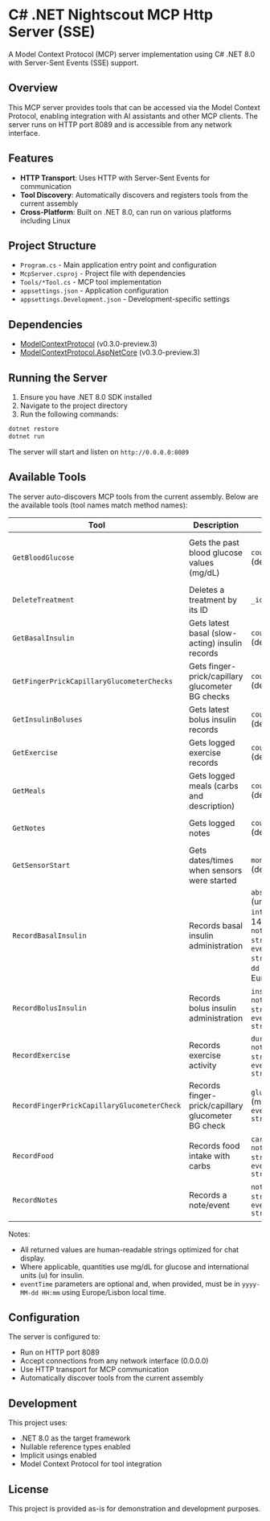 # C# .NET Nightscout MCP Http Server (SSE)

A Model Context Protocol (MCP) server implementation using C# .NET 8.0 with Server-Sent Events (SSE) support.

## Overview

This MCP server provides tools that can be accessed via the Model Context Protocol, enabling integration with AI assistants and other MCP clients. The server runs on HTTP port 8089 and is accessible from any network interface.

## Features

- **HTTP Transport**: Uses HTTP with Server-Sent Events for communication
- **Tool Discovery**: Automatically discovers and registers tools from the current assembly
- **Cross-Platform**: Built on .NET 8.0, can run on various platforms including Linux

## Project Structure

- `Program.cs` - Main application entry point and configuration
- `McpServer.csproj` - Project file with dependencies
- `Tools/*Tool.cs` - MCP tool implementation
- `appsettings.json` - Application configuration
- `appsettings.Development.json` - Development-specific settings

## Dependencies

- [ModelContextProtocol](https://www.nuget.org/packages/ModelContextProtocol) (v0.3.0-preview.3)
- [ModelContextProtocol.AspNetCore](https://www.nuget.org/packages/ModelContextProtocol.AspNetCore) (v0.3.0-preview.3)

## Running the Server

1. Ensure you have .NET 8.0 SDK installed
2. Navigate to the project directory
3. Run the following commands:

```bash
dotnet restore
dotnet run
```

The server will start and listen on `http://0.0.0.0:8089`

## Available Tools

The server auto-discovers MCP tools from the current assembly. Below are the available tools (tool names match method names):

| Tool | Description | Parameters | Returns |
| --- | --- | --- | --- |
| `GetBloodGlucose` | Gets the past blood glucose values (mg/dL) | `count: int` (default: 12) | `string` (human-readable table grouped by date) |
| `DeleteTreatment` | Deletes a treatment by its ID | `_id: string` | `string` (success/failure message) |
| `GetBasalInsulin` | Gets latest basal (slow-acting) insulin records | `count: int` (default: 12) | `string` (grouped by date) |
| `GetFingerPrickCapillaryGlucometerChecks` | Gets finger-prick/capillary glucometer BG checks | `count: int` (default: 12) | `string` (grouped by date) |
| `GetInsulinBoluses` | Gets latest bolus insulin records | `count: int` (default: 12) | `string` (grouped by date) |
| `GetExercise` | Gets logged exercise records | `count: int` (default: 12) | `string` (grouped by date) |
| `GetMeals` | Gets logged meals (carbs and description) | `count: int` (default: 12) | `string` (grouped by date) |
| `GetNotes` | Gets logged notes | `count: int` (default: 12) | `string` (grouped by date) |
| `GetSensorStart` | Gets dates/times when sensors were started | `months: int` (default: 1) | `string` (per-event lines) |
| `RecordBasalInsulin` | Records basal insulin administration | `absolute: double?` (units), `duration: int?` (default: 1440), `notesDescription: string?`, `eventTime: string?` (`yyyy-MM-dd HH:mm`, Europe/Lisbon) | `string` (success/failure with treatment ID) |
| `RecordBolusInsulin` | Records bolus insulin administration | `insulin: double?`, `notesDescription: string?`, `eventTime: string?` | `string` (success/failure with treatment ID) |
| `RecordExercise` | Records exercise activity | `duration: int?`, `notesDescription: string?`, `eventTime: string?` | `string` (success/failure with treatment ID) |
| `RecordFingerPrickCapillaryGlucometerCheck` | Records finger-prick/capillary glucometer BG check | `glucose: int` (mg/dL), `eventTime: string?` | `string` (success/failure with treatment ID) |
| `RecordFood` | Records food intake with carbs | `carbs_g: double?`, `notesDescription: string?`, `eventTime: string?` | `string` (success/failure with treatment ID) |
| `RecordNotes` | Records a note/event | `notesDescription: string`, `eventTime: string?` | `string` (success/failure with treatment ID) |

Notes:
- All returned values are human-readable strings optimized for chat display.
- Where applicable, quantities use mg/dL for glucose and international units (u) for insulin.
- `eventTime` parameters are optional and, when provided, must be in `yyyy-MM-dd HH:mm` using Europe/Lisbon local time.

## Configuration

The server is configured to:
- Run on HTTP port 8089
- Accept connections from any network interface (0.0.0.0)
- Use HTTP transport for MCP communication
- Automatically discover tools from the current assembly

## Development

This project uses:
- .NET 8.0 as the target framework
- Nullable reference types enabled
- Implicit usings enabled
- Model Context Protocol for tool integration

## License

This project is provided as-is for demonstration and development purposes.
